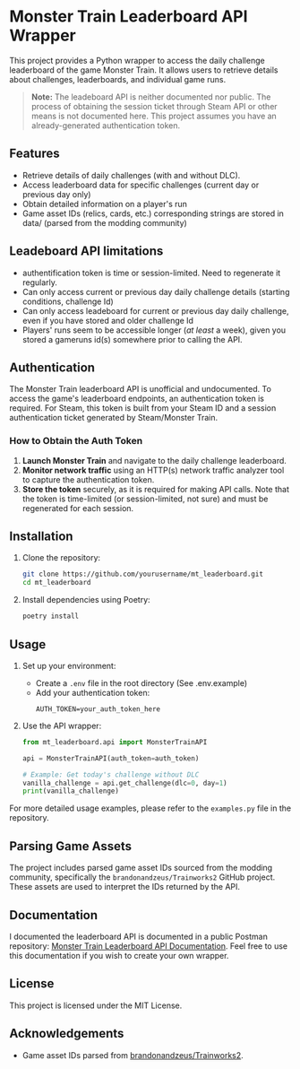 # Monster Train Leaderboard API Wrapper

This project provides a Python wrapper to access the daily challenge leaderboard of the game Monster Train. It allows users to retrieve details about challenges, leaderboards, and individual game runs.
> **Note:** The leadeboard API is neither documented nor public. The process of obtaining the session ticket through Steam API or other means is not documented here. This project assumes you have an already-generated authentication token.

## Features

- Retrieve details of daily challenges (with and without DLC).
- Access leaderboard data for specific challenges (current day or previous day only)
- Obtain detailed information on a player's run
- Game asset IDs (relics, cards, etc.) corresponding strings are stored in data/ (parsed from the modding community)

## Leadeboard API limitations

- authentification token is time or session-limited. Need to regenerate it regularly.
- Can only access current or previous day daily challenge details (starting conditions, challenge Id)
- Can only access leadeboard for current or previous day daily challenge, even if you have stored and older challenge Id
- Players' runs seem to be accessible longer (*at least* a week), given you stored a gameruns id(s) somewhere prior to calling the API.

## Authentication

The Monster Train leaderboard API is unofficial and undocumented. To access the game's leaderboard endpoints, an authentication token is required. For Steam, this token is built from your Steam ID and a session authentication ticket generated by Steam/Monster Train.

### How to Obtain the Auth Token

1. **Launch Monster Train** and navigate to the daily challenge leaderboard.
2. **Monitor network traffic** using an HTTP(s) network traffic analyzer tool to capture the authentication token.
3. **Store the token** securely, as it is required for making API calls. Note that the token is time-limited (or session-limited, not sure) and must be regenerated for each session.


## Installation

1. Clone the repository:
   ```bash
   git clone https://github.com/yourusername/mt_leaderboard.git
   cd mt_leaderboard
   ```

2. Install dependencies using Poetry:
   ```bash
   poetry install
   ```

## Usage

1. Set up your environment:
   - Create a `.env` file in the root directory (See .env.example)
   - Add your authentication token:
     ```
     AUTH_TOKEN=your_auth_token_here
     ```

2. Use the API wrapper:
   ```python
   from mt_leaderboard.api import MonsterTrainAPI

   api = MonsterTrainAPI(auth_token=auth_token)
   
   # Example: Get today's challenge without DLC
   vanilla_challenge = api.get_challenge(dlc=0, day=1)
   print(vanilla_challenge)
   ```

For more detailed usage examples, please refer to the `examples.py` file in the repository.

## Parsing Game Assets

The project includes parsed game asset IDs sourced from the modding community, specifically the `brandonandzeus/Trainworks2` GitHub project. These assets are used to interpret the IDs returned by the API.

## Documentation

I documented the leaderboard API is documented in a public Postman repository: [Monster Train Leaderboard API Documentation](https://documenter.getpostman.com/view/5757796/2sA3XPE3N5). Feel free to use this documentation if you wish to create your own wrapper.


## License

This project is licensed under the MIT License.

## Acknowledgements

- Game asset IDs parsed from [brandonandzeus/Trainworks2](https://github.com/brandonandzeus/Trainworks2).